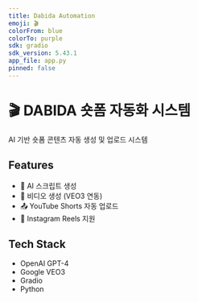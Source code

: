 ```yaml
---
title: Dabida Automation
emoji: 🎬
colorFrom: blue
colorTo: purple
sdk: gradio
sdk_version: 5.43.1
app_file: app.py
pinned: false
---
```


# 🎬 DABIDA 숏폼 자동화 시스템

AI 기반 숏폼 콘텐츠 자동 생성 및 업로드 시스템

## Features
- 📝 AI 스크립트 생성
- 🎥 비디오 생성 (VEO3 연동)
- 📤 YouTube Shorts 자동 업로드
- 📸 Instagram Reels 지원

## Tech Stack
- OpenAI GPT-4
- Google VEO3
- Gradio
- Python
